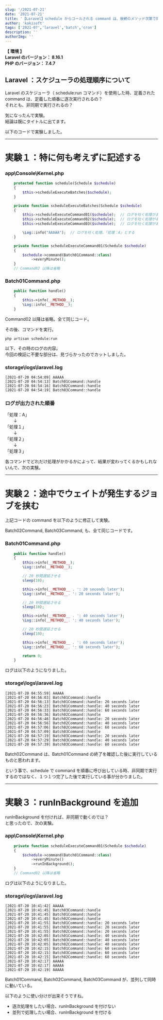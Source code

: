 ```yaml
---
slug: '/2021-07-21'
date: '2021-07-21'
title: '【Laravel】schedule からコールされる command は、後続のメソッド次第で同期的に処理されたり非同期で処理されたりする'
author: 'kakisoft'
tags: ['2021-07','laravel','batch','cron']
description: ''
authorImg: ''
---
```


**【 環境 】**  
**Laravel のバージョン： 8.16.1**  
**PHP のバージョン： 7.4.7**  


## Laravel ：スケジューラの処理順序について
Laravel のスケジューラ（ schedule:run コマンド）を使用した時、定義された command は、定義した順番に逐次実行されるの？  
それとも、非同期で実行されるの？  

気になったんで実験。  
結論は既にタイトルに出てます。  

以下のコードで実験しました。  

___________________________________________________________________________
# 実験１：特に何も考えずに記述する

### app\Console\Kernel.php
```php
    protected function schedule(Schedule $schedule)
    {
        $this->scheduleExecuteBatches($schedule);
    }

    private function scheduleExecuteBatches(Schedule $schedule)
    {
        $this->scheduleExecuteCommand01($schedule);  // ログを吐く処理がある（「処理１」とする）
        $this->scheduleExecuteCommand02($schedule);  // ログを吐く処理がある（「処理２」とする）
        $this->scheduleExecuteCommand03($schedule);  // ログを吐く処理がある（「処理３」とする）

        \Log::info("AAAAA");  // ログを吐く処理。「処理：A」とする
    }

    private function scheduleExecuteCommand01(Schedule $schedule)
    {
        $schedule->command(Batch01Command::class)
            ->everyMinute();
    }
    // Command02 以降は省略
```
### Batch01Command.php
```php
    public function handle()
    {
        $this->info(__METHOD__);
        \Log::info(__METHOD__);
    }
```
Command02 以降は省略。全て同じコード。  

その後、コマンドを実行。
```
php artisan schedule:run
```

以下、その時のログの内容。  
今回の検証に不要な部分は、見づらかったのでカットしました。  

### storage\logs\laravel.log
```log
[2021-07-20 04:54:09] AAAAA  
[2021-07-20 04:54:13] Batch01Command::handle  
[2021-07-20 04:54:16] Batch02Command::handle  
[2021-07-20 04:54:19] Batch03Command::handle  
```

### ログが出力された順番

「処理：A」  
　　↓  
「処理１」  
　　↓  
「処理２」  
　　↓  
「処理３」  

各コマンドでどれだけ処理がかかるかによって、結果が変わってくるかもしれないんで、次の実験。  

___________________________________________________________________________
# 実験２：途中でウェイトが発生するジョブを挟む

上記コードの command を以下のように修正して実験。  

Batch02Command, Batch03Command, も、全て同じコードです。  

### Batch01Command.php
```php
    public function handle()
    {
        $this->info(__METHOD__);
        \Log::info(__METHOD__);

        // 20 秒間遅延させる
        sleep(10);

        $this->info(__METHOD__ . ': 20 seconds later');
        \Log::info(__METHOD__. ': 20 seconds later');

        // 20 秒間遅延させる
        sleep(10);

        $this->info(__METHOD__ . ': 40 seconds later');
        \Log::info(__METHOD__. ': 40 seconds later');

        // 20 秒間遅延させる
        sleep(10);

        $this->info(__METHOD__ . ': 60 seconds later');
        \Log::info(__METHOD__. ': 60 seconds later');

        return 0;
    }
```


ログは以下のようになりました。  

### storage\logs\laravel.log
```log
[2021-07-20 04:55:59] AAAAA  
[2021-07-20 04:56:03] Batch01Command::handle  
[2021-07-20 04:56:13] Batch01Command::handle: 20 seconds later  
[2021-07-20 04:56:23] Batch01Command::handle: 40 seconds later  
[2021-07-20 04:56:33] Batch01Command::handle: 60 seconds later  
[2021-07-20 04:56:36] Batch02Command::handle  
[2021-07-20 04:56:46] Batch02Command::handle: 20 seconds later  
[2021-07-20 04:56:56] Batch02Command::handle: 40 seconds later  
[2021-07-20 04:57:06] Batch02Command::handle: 60 seconds later  
[2021-07-20 04:57:09] Batch03Command::handle  
[2021-07-20 04:57:19] Batch03Command::handle: 20 seconds later  
[2021-07-20 04:57:29] Batch03Command::handle: 40 seconds later  
[2021-07-20 04:57:39] Batch03Command::handle: 60 seconds later  
```
Batch02Command は、Batch01Command の終了を確認した後に実行しているものと思われます。  

という事で、schedule で command を順番に呼び出している時、非同期で実行するのではなく、１つ１つ完了した後で実行している事が分かりました。  

___________________________________________________________________________
# 実験３：runInBackground を追加

runInBackground を付ければ、非同期で動くのでは？  
と思ったので、次の実験。  

### app\Console\Kernel.php
```php
    private function scheduleExecuteCommand01(Schedule $schedule)
    {
        $schedule->command(Batch01Command::class)
            ->everyMinute()
            ->runInBackground();
    }
    // Command02 以降は省略
```

ログは以下のようになりました。  

### storage\logs\laravel.log
```log
[2021-07-20 10:41:42] AAAAA  
[2021-07-20 10:41:45] Batch03Command::handle  
[2021-07-20 10:41:45] Batch01Command::handle  
[2021-07-20 10:41:45] Batch02Command::handle  
[2021-07-20 10:41:55] Batch01Command::handle: 20 seconds later  
[2021-07-20 10:41:55] Batch03Command::handle: 20 seconds later  
[2021-07-20 10:41:55] Batch02Command::handle: 20 seconds later  
[2021-07-20 10:42:05] Batch01Command::handle: 40 seconds later  
[2021-07-20 10:42:05] Batch03Command::handle: 40 seconds later  
[2021-07-20 10:42:05] Batch02Command::handle: 40 seconds later  
[2021-07-20 10:42:15] Batch01Command::handle: 60 seconds later  
[2021-07-20 10:42:15] Batch03Command::handle: 60 seconds later  
[2021-07-20 10:42:15] Batch02Command::handle: 60 seconds later  
[2021-07-20 10:42:17] AAAAA  
[2021-07-20 10:42:17] AAAAA  
[2021-07-20 10:42:19] AAAAA  
```

Batch01Command, Batch02Command, Batch03Command が、並列して同時に動いている。  

以下のように使い分けが出来そうですね。

 * 逐次処理をしたい場合、runInBackground を付けない
 * 並列で処理したい場合、runInBackground を付ける

